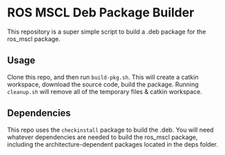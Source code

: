 ROS MSCL Deb Package Builder
==================================

This repository is a super simple script to build a .deb package for the ros_mscl package.


Usage
--------

Clone this repo, and then run ``build-pkg.sh``.  This will create a catkin workspace, download the source code, build the package.  Running ``cleanup.sh`` will remove all of the temporary files & catkin workspace.


Dependencies
--------------

This repo uses the ``checkinstall`` package to build the .deb.  You will need whatever dependencies are needed to build the ros_mscl package, including the architecture-dependent packages located in the deps folder.
